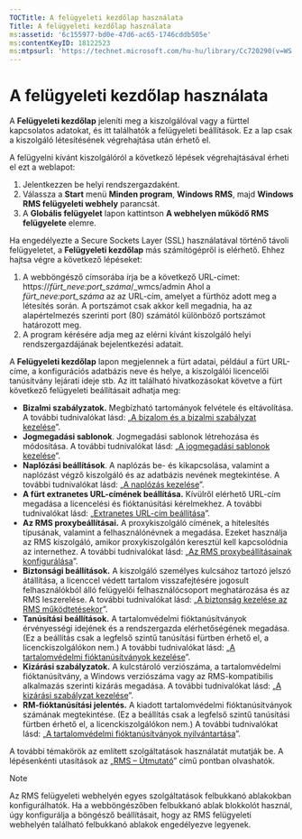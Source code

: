 ```yaml
---
TOCTitle: A felügyeleti kezdőlap használata
Title: A felügyeleti kezdőlap használata
ms:assetid: '6c155977-bd0e-47d6-ac65-1746cddb505e'
ms:contentKeyID: 18122523
ms:mtpsurl: 'https://technet.microsoft.com/hu-hu/library/Cc720290(v=WS.10)'
---
```


A felügyeleti kezdőlap használata
=================================

A **Felügyeleti kezdőlap** jeleníti meg a kiszolgálóval vagy a fürttel kapcsolatos adatokat, és itt találhatók a felügyeleti beállítások. Ez a lap csak a kiszolgáló létesítésének végrehajtása után érhető el.

A felügyelni kívánt kiszolgálóról a következő lépések végrehajtásával érheti el ezt a weblapot:

1.  Jelentkezzen be helyi rendszergazdaként.
2.  Válassza a **Start** menü **Minden program**, **Windows RMS**, majd **Windows RMS felügyeleti webhely** parancsát.
3.  A **Globális felügyelet** lapon kattintson **A webhelyen működő RMS felügyelete** elemre.

Ha engedélyezte a Secure Sockets Layer (SSL) használatával történő távoli felügyeletet, a **Felügyeleti kezdőlap** más számítógépről is elérhető. Ehhez hajtsa végre a következő lépéseket:

1.  A webböngésző címsorába írja be a következő URL-címet:
    https://*fürt\_neve:port\_száma*/\_wmcs/admin
    Ahol a *fürt\_neve:port\_száma* az az URL-cím, amelyet a fürthöz adott meg a létesítés során. A portszámot csak akkor kell megadnia, ha az alapértelmezés szerinti port (80) számától különböző portszámot határozott meg.
2.  A program kérésére adja meg az elérni kívánt kiszolgáló helyi rendszergazdájának bejelentkezési adatait.

A **Felügyeleti kezdőlap** lapon megjelennek a fürt adatai, például a fürt URL-címe, a konfigurációs adatbázis neve és helye, a kiszolgálói licencelői tanúsítvány lejárati ideje stb. Az itt található hivatkozásokat követve a fürt következő felügyeleti beállításait adhatja meg:

-   **Bizalmi szabályzatok.** Megbízható tartományok felvétele és eltávolítása. A további tudnivalókat lásd: „[A bizalom és a bizalmi szabályzat kezelése](https://technet.microsoft.com/1c96ee74-fd28-4511-be21-087e2b04c3ee)”.
-   **Jogmegadási sablonok**. Jogmegadási sablonok létrehozása és módosítása. A további tudnivalókat lásd: „[A jogmegadási sablonok kezelése](https://technet.microsoft.com/718286dc-3399-4556-96c9-ec3a33d31877)”.
-   **Naplózási beállítások**. A naplózás be- és kikapcsolása, valamint a naplózást végző kiszolgáló és az adatbázis nevének megtekintése. A további tudnivalókat lásd: „[A naplózás kezelése](https://technet.microsoft.com/8fccfc57-2135-494e-8e44-f6191bf5e4a0)”.
-   **A fürt extranetes URL-címének beállítása.** Kívülről elérhető URL-cím megadása a licencelési és fióktanúsítási kérelmekhez. A további tudnivalókat lásd: „[Extranetes URL-cím beállítása](https://technet.microsoft.com/88fec9ff-c96c-4d20-8856-0485e7507572)”.
-   **Az RMS proxybeállításai.** A proxykiszolgáló címének, a hitelesítés típusának, valamint a felhasználónévnek a megadása. Ezeket használja az RMS kiszolgáló, amikor proxykiszolgálón keresztül kell kapcsolódnia az internethez. A további tudnivalókat lásd: „[Az RMS proxybeállításainak konfigurálása](https://technet.microsoft.com/179d2970-62e9-4487-aa5b-f4334234991e)”.
-   **Biztonsági beállítások.** A kiszolgáló személyes kulcsához tartozó jelszó átállítása, a licenccel védett tartalom visszafejtésére jogosult felhasználókból álló felügyelői felhasználócsoport meghatározása és az RMS leszerelése. A további tudnivalókat lásd: „[A biztonság kezelése az RMS működtetésekor](https://technet.microsoft.com/62050812-de4f-4392-8d63-f2f89aa01ed4)”.
-   **Tanúsítási beállítások.** A tartalomvédelmi fióktanúsítványok érvényességi idejének és a rendszergazda elérhetőségének megadása. (Ez a beállítás csak a legfelső szintű tanúsítási fürtben érhető el, a licenckiszolgálókon nem.) A további tudnivalókat lásd: „[A tartalomvédelmi fióktanúsítványok kezelése](https://technet.microsoft.com/49c5c2ba-e197-4e4b-b3b3-b3248f068bcc)”.
-   **Kizárási szabályzatok.** A kulcstároló verziószáma, a tartalomvédelmi fióktanúsítvány, a Windows verziószáma vagy az RMS-kompatibilis alkalmazás szerinti kizárás megadása. A további tudnivalókat lásd: „[A kizárási szabályzat kezelése](https://technet.microsoft.com/ee31e099-e095-4648-95da-0009fbeb48cb)”.
-   **RM-fióktanúsítási jelentés.** A kiadott tartalomvédelmi fióktanúsítványok számának megtekintése. (Ez a beállítás csak a legfelső szintű tanúsítási fürtben érhető el, a licenckiszolgálókon nem.) A további tudnivalókat lásd: „[A tartalomvédelmi fióktanúsítványok nyilvántartása](https://technet.microsoft.com/5bb0f3cf-fc44-4e60-a93f-c789d6f8a902)”.

A további témakörök az említett szolgáltatások használatát mutatják be. A lépésenkénti utasítások az „[RMS – Útmutató](https://technet.microsoft.com/82032075-f361-438f-a2c4-93ab29ae6cff)” című pontban olvashatók.

> [!NOTE]  
> Az RMS felügyeleti webhelyén egyes szolgáltatások felbukkanó ablakokban konfigurálhatók. Ha a webböngészőben felbukkanó ablak blokkolót használ, úgy konfigurálja a böngésző beállításait, hogy az RMS felügyeleti webhelyén található felbukkanó ablakok engedélyezve legyenek. 
